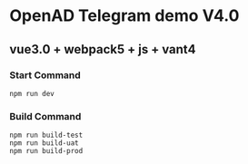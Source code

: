 # OpenAD Telegram demo V4.0

## vue3.0 + webpack5 + js + vant4

### Start Command
    npm run dev

### Build Command
    npm run build-test
    npm run build-uat
    npm run build-prod


